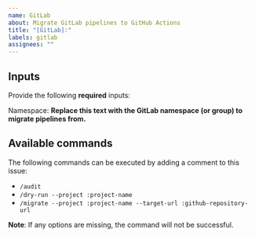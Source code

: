 ```yaml
---
name: GitLab
about: Migrate GitLab pipelines to GitHub Actions
title: "[GitLab]:"
labels: gitlab
assignees: ""
---
```


## Inputs

Provide the following **required** inputs:

Namespace: **Replace this text with the GitLab namespace (or group) to migrate pipelines from.**

## Available commands

The following commands can be executed by adding a comment to this issue:

- `/audit`
- `/dry-run --project :project-name`
- `/migrate --project :project-name --target-url :github-repository-url`

**Note**: If any options are missing, the command will not be successful.
